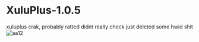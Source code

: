 # XuluPlus-1.0.5
xuluplus crak, probably ratted didnt really check just deleted some hwid shit
![aa12](https://user-images.githubusercontent.com/79189729/163175218-50db9b31-007e-4a36-a33d-e409c4c21c74.png)
